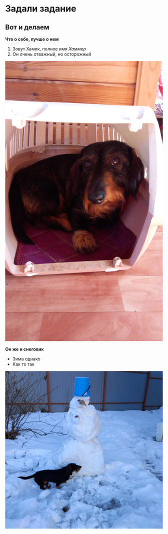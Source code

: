 # Задали задание
## Вот и делаем

**Что о себе, лучше о нем**
1. Зовут Хамик, полное имя _Хаммер_
2. Он очень отважный, но осторожный
<img src="img/IMG-20220709-WA0003.jpg">

**Он же и снеговик**
- Зима однако
- Как то так
<img src="img/20221225_130809.jpg">